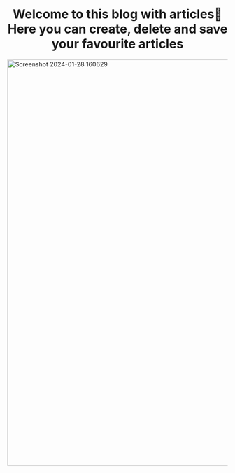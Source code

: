<h1 align="center">Welcome to this blog with articles👋 Here you can create, delete and save your favourite articles</h1>
<img width="929" alt="Screenshot 2024-01-28 160629" src="https://github.com/MartFrida/articles/assets/32392607/dcc90004-cf2e-462f-b521-81620b48f8db">
